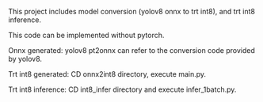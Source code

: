 This project includes model conversion (yolov8 onnx to trt int8), and trt int8 inference. 

This code can be implemented without pytorch.

Onnx generated:
yolov8 pt2onnx can refer to the conversion code provided by yolov8. 

Trt int8 generated:
CD onnx2int8 directory, execute main.py. 

Trt int8 inference:
CD int8_infer directory and execute infer_1batch.py.
